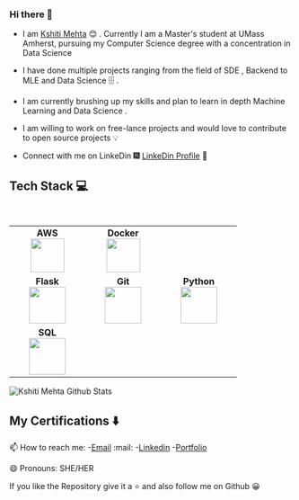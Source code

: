 ### Hi there 👋

<!--
**kshitimehta/kshitimehta** is a ✨ _special_ ✨ repository because its `README.md` (this file) appears on your GitHub profile.

Here are some ideas to get you started:

- 🔭 I’m currently working on ...
- 🌱 I’m currently learning ...
- 👯 I’m looking to collaborate on ...
- 🤔 I’m looking for help with ...
- 💬 Ask me about ...
- 📫 How to reach me: ...
- 😄 Pronouns: ...
- ⚡ Fun fact: ...
-->

* I am [Kshiti Mehta](https://www.linkedin.com/in/kshitimehta/) :blush:	 . Currently I am a Master's student at UMass Amherst, pursuing my Computer Science degree with a concentration in Data Science

* I have done multiple projects ranging from the field of SDE , Backend to MLE and Data Science :file_cabinet: .

* I am currently brushing up my skills and plan to learn in depth Machine Learning and Data Science .

* I am willing to work on free-lance projects and would love to contribute to open source projects :bulb:

* Connect with me on LinkeDin :fireworks: [LinkeDin Profile](https://www.linkedin.com/in/kshitimehta/) :sparkler:


## Tech Stack :computer:

<br>
<table>
<tbody>
 <tr>

<td align="center" width="20%">
<span><b><center>AWS</center></b></span> 
<img height=60px src="https://encrypted-tbn0.gstatic.com/images?q=tbn%3AANd9GcQV9AyEyvrlIJLOfbxFLfOr03Qy5gRL0txWMQ&usqp=CAU"> 
</td>

<td align="center" width="20%">
<span><b><center>Docker</center></b></span> 
<img height=60px src="https://encrypted-tbn0.gstatic.com/images?q=tbn%3AANd9GcTApU_6Eg4oWx3NMhLifHmNEkxjeMxfd3oGUA&usqp=CAU"> 
</td>
</tr>

<tr>
<td align="center" width="20%">
<span><b><center>Flask</center></b></span> 
<img height=65px src="https://www.pngitem.com/pimgs/m/159-1595977_flask-python-logo-hd-png-download.png"> 
</td>

<td align="center" width="20%">
<span><b><center>Git</center></b></span> 
<img height=65px src="https://git-scm.com/images/logos/downloads/Git-Logo-2Color.png"> 
</td>


<td align="center" width="20%">
<span><b><center>Python</center></b></span> 
<img height=65px src="https://www.python.org/static/community_logos/python-logo.png"> 
</td>
</tr>

<td align="center" width="20%">
<span><b><center>SQL</center></b></span> 
<img height=65px src="https://i0.wp.com/www.complexsql.com/wp-content/uploads/2017/01/sql-logo.jpg?ssl=1"> 
</td>
</tr>

</tbody>
</table>


 
![Kshiti Mehta Github Stats](https://github-readme-stats.vercel.app/api?username=KshitiMehta&show_icons=true_color=fff&icon_color=79ff97&text_color=9f9f9f&bg_color=151515)

## My Certifications :arrow_down:

📫 How to reach me: 
-[Email](kdmehta@umass.edu) :mail:
-[Linkedin](https://www.linkedin.com/in/kshitimehta)
-[Portfolio](https://sites.google.com/view/kshitimehta)

😄 Pronouns: SHE/HER

If you like the Repository give it a :star: and also follow me on Github :grinning:

